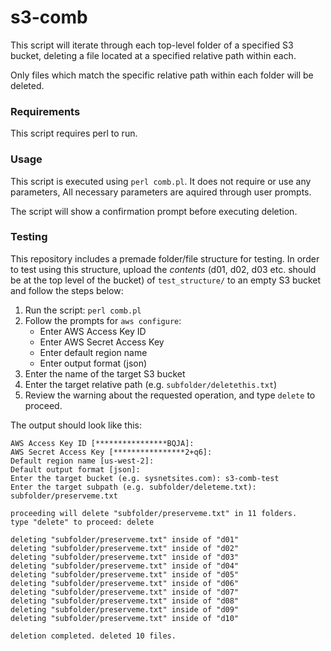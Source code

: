# s3-comb
This script will iterate through each top-level folder of a specified S3 bucket, deleting a file located at a specified relative path within each.

Only files which match the specific relative path within each folder will be deleted.


### Requirements
This script requires perl to run.


### Usage
This script is executed using `perl comb.pl`. It does not require or use any parameters, All necessary parameters are aquired through user prompts.

The script will show a confirmation prompt before executing deletion.

### Testing
This repository includes a premade folder/file structure for testing. In order to test using this structure, upload the *contents* (d01, d02, d03 etc. should be at the top level of the bucket) of `test_structure/` to an empty S3 bucket and follow the steps below:

1. Run the script: `perl comb.pl`
2. Follow the prompts for `aws configure`:
   * Enter AWS Access Key ID
   * Enter AWS Secret Access Key
   * Enter default region name
   * Enter output format (json)
3. Enter the name of the target S3 bucket
4. Enter the target relative path (e.g. `subfolder/deletethis.txt`)
5. Review the warning about the requested operation, and type `delete` to proceed.

The output should look like this:
```
AWS Access Key ID [****************BQJA]: 
AWS Secret Access Key [****************2+q6]: 
Default region name [us-west-2]: 
Default output format [json]: 
Enter the target bucket (e.g. sysnetsites.com): s3-comb-test
Enter the target subpath (e.g. subfolder/deleteme.txt): subfolder/preserveme.txt

proceeding will delete "subfolder/preserveme.txt" in 11 folders. 
type "delete" to proceed: delete

deleting "subfolder/preserveme.txt" inside of "d01"
deleting "subfolder/preserveme.txt" inside of "d02"
deleting "subfolder/preserveme.txt" inside of "d03"
deleting "subfolder/preserveme.txt" inside of "d04"
deleting "subfolder/preserveme.txt" inside of "d05"
deleting "subfolder/preserveme.txt" inside of "d06"
deleting "subfolder/preserveme.txt" inside of "d07"
deleting "subfolder/preserveme.txt" inside of "d08"
deleting "subfolder/preserveme.txt" inside of "d09"
deleting "subfolder/preserveme.txt" inside of "d10"

deletion completed. deleted 10 files.
```

